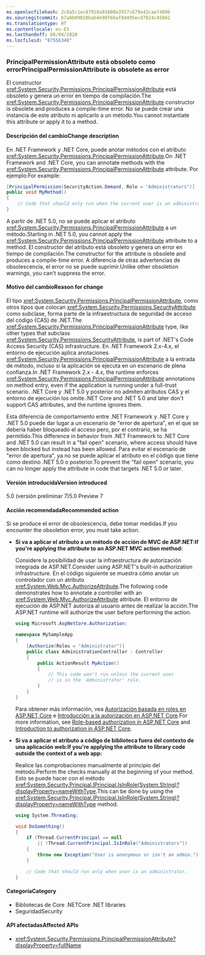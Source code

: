 ```yaml
---
ms.openlocfilehash: 2c8a5c1ec87918a91600a3557c679a42cae74896
ms.sourcegitcommit: b7a8b09828bab4e90f66af8d495ecd7024c45042
ms.translationtype: HT
ms.contentlocale: es-ES
ms.lasthandoff: 08/04/2020
ms.locfileid: "87556348"
---
```

### <a name="principalpermissionattribute-is-obsolete-as-error"></a><span data-ttu-id="c3742-101">PrincipalPermissionAttribute está obsoleto como error</span><span class="sxs-lookup"><span data-stu-id="c3742-101">PrincipalPermissionAttribute is obsolete as error</span></span>

<span data-ttu-id="c3742-102">El constructor <xref:System.Security.Permissions.PrincipalPermissionAttribute> está obsoleto y genera un error en tiempo de compilación.</span><span class="sxs-lookup"><span data-stu-id="c3742-102">The <xref:System.Security.Permissions.PrincipalPermissionAttribute> constructor is obsolete and produces a compile-time error.</span></span> <span data-ttu-id="c3742-103">No se puede crear una instancia de este atributo ni aplicarlo a un método.</span><span class="sxs-lookup"><span data-stu-id="c3742-103">You cannot instantiate this attribute or apply it to a method.</span></span>

#### <a name="change-description"></a><span data-ttu-id="c3742-104">Descripción del cambio</span><span class="sxs-lookup"><span data-stu-id="c3742-104">Change description</span></span>

<span data-ttu-id="c3742-105">En .NET Framework y .NET Core, puede anotar métodos con el atributo <xref:System.Security.Permissions.PrincipalPermissionAttribute>.</span><span class="sxs-lookup"><span data-stu-id="c3742-105">On .NET Framework and .NET Core, you can annotate methods with the <xref:System.Security.Permissions.PrincipalPermissionAttribute> attribute.</span></span> <span data-ttu-id="c3742-106">Por ejemplo:</span><span class="sxs-lookup"><span data-stu-id="c3742-106">For example:</span></span>

```csharp
[PrincipalPermission(SecurityAction.Demand, Role = "Administrators")]
public void MyMethod()
{
    // Code that should only run when the current user is an administrator.
}
```

<span data-ttu-id="c3742-107">A partir de .NET 5.0, no se puede aplicar el atributo <xref:System.Security.Permissions.PrincipalPermissionAttribute> a un método.</span><span class="sxs-lookup"><span data-stu-id="c3742-107">Starting in .NET 5.0, you cannot apply the <xref:System.Security.Permissions.PrincipalPermissionAttribute> attribute to a method.</span></span> <span data-ttu-id="c3742-108">El constructor del atributo está obsoleto y genera un error en tiempo de compilación.</span><span class="sxs-lookup"><span data-stu-id="c3742-108">The constructor for the attribute is obsolete and produces a compile-time error.</span></span> <span data-ttu-id="c3742-109">A diferencia de otras advertencias de obsolescencia, el error no se puede suprimir.</span><span class="sxs-lookup"><span data-stu-id="c3742-109">Unlike other obsoletion warnings, you can't suppress the error.</span></span>

#### <a name="reason-for-change"></a><span data-ttu-id="c3742-110">Motivo del cambio</span><span class="sxs-lookup"><span data-stu-id="c3742-110">Reason for change</span></span>

<span data-ttu-id="c3742-111">El tipo <xref:System.Security.Permissions.PrincipalPermissionAttribute>, como otros tipos que colocan <xref:System.Security.Permissions.SecurityAttribute> como subclase, forma parte de la infraestructura de seguridad de acceso del código (CAS) de .NET.</span><span class="sxs-lookup"><span data-stu-id="c3742-111">The <xref:System.Security.Permissions.PrincipalPermissionAttribute> type, like other types that subclass <xref:System.Security.Permissions.SecurityAttribute>, is part of .NET's Code Access Security (CAS) infrastructure.</span></span> <span data-ttu-id="c3742-112">En .NET Framework 2.x-4.x, el entorno de ejecución aplica anotaciones <xref:System.Security.Permissions.PrincipalPermissionAttribute> a la entrada de método, incluso si la aplicación se ejecuta en un escenario de plena confianza.</span><span class="sxs-lookup"><span data-stu-id="c3742-112">In .NET Framework 2.x - 4.x, the runtime enforces <xref:System.Security.Permissions.PrincipalPermissionAttribute> annotations on method entry, even if the application is running under a full-trust scenario.</span></span> <span data-ttu-id="c3742-113">.NET Core y .NET 5.0 y posterior no admiten atributos CAS y el entorno de ejecución los omite.</span><span class="sxs-lookup"><span data-stu-id="c3742-113">.NET Core and .NET 5.0 and later don't support CAS attributes, and the runtime ignores them.</span></span>

<span data-ttu-id="c3742-114">Esta diferencia de comportamiento entre .NET Framework y .NET Core y .NET 5.0 puede dar lugar a un escenario de "error de apertura", en el que se debería haber bloqueado el acceso pero, por el contrario, se ha permitido.</span><span class="sxs-lookup"><span data-stu-id="c3742-114">This difference in behavior from .NET Framework to .NET Core and .NET 5.0 can result in a "fail open" scenario, where access should have been blocked but instead has been allowed.</span></span> <span data-ttu-id="c3742-115">Para evitar el escenario de "error de apertura", ya no se puede aplicar el atributo en el código que tiene como destino .NET 5.0 o posterior.</span><span class="sxs-lookup"><span data-stu-id="c3742-115">To prevent the "fail open" scenario, you can no longer apply the attribute in code that targets .NET 5.0 or later.</span></span>

#### <a name="version-introduced"></a><span data-ttu-id="c3742-116">Versión introducida</span><span class="sxs-lookup"><span data-stu-id="c3742-116">Version introduced</span></span>

<span data-ttu-id="c3742-117">5.0 (versión preliminar 7)</span><span class="sxs-lookup"><span data-stu-id="c3742-117">5.0 Preview 7</span></span>

#### <a name="recommended-action"></a><span data-ttu-id="c3742-118">Acción recomendada</span><span class="sxs-lookup"><span data-stu-id="c3742-118">Recommended action</span></span>

<span data-ttu-id="c3742-119">Si se produce el error de obsolescencia, debe tomar medidas.</span><span class="sxs-lookup"><span data-stu-id="c3742-119">If you encounter the obsoletion error, you must take action.</span></span>

- <span data-ttu-id="c3742-120">**Si va a aplicar el atributo a un método de acción de MVC de ASP.NET:**</span><span class="sxs-lookup"><span data-stu-id="c3742-120">**If you're applying the attribute to an ASP.NET MVC action method:**</span></span>

  <span data-ttu-id="c3742-121">Considere la posibilidad de usar la infraestructura de autorización integrada de ASP.NET.</span><span class="sxs-lookup"><span data-stu-id="c3742-121">Consider using ASP.NET's built-in authorization infrastructure.</span></span> <span data-ttu-id="c3742-122">En el código siguiente se muestra cómo anotar un controlador con un atributo <xref:System.Web.Mvc.AuthorizeAttribute>.</span><span class="sxs-lookup"><span data-stu-id="c3742-122">The following code demonstrates how to annotate a controller with an <xref:System.Web.Mvc.AuthorizeAttribute> attribute.</span></span> <span data-ttu-id="c3742-123">El entorno de ejecución de ASP.NET autoriza al usuario antes de realizar la acción.</span><span class="sxs-lookup"><span data-stu-id="c3742-123">The ASP.NET runtime will authorize the user before performing the action.</span></span>

  ```csharp
  using Microsoft.AspNetCore.Authorization;

  namespace MySampleApp
  {
      [Authorize(Roles = "Administrator")]
      public class AdministrationController : Controller
      {
          public ActionResult MyAction()
          {
              // This code won't run unless the current user
              // is in the 'Administrator' role.
          }
      }
  }
  ```

  <span data-ttu-id="c3742-124">Para obtener más información, vea [Autorización basada en roles en ASP.NET Core](/aspnet/core/security/authorization/roles) e [Introducción a la autorización en ASP.NET Core](/aspnet/core/security/authorization/introduction).</span><span class="sxs-lookup"><span data-stu-id="c3742-124">For more information, see [Role-based authorization in ASP.NET Core](/aspnet/core/security/authorization/roles) and [Introduction to authorization in ASP.NET Core](/aspnet/core/security/authorization/introduction).</span></span>

- <span data-ttu-id="c3742-125">**Si va a aplicar el atributo a código de biblioteca fuera del contexto de una aplicación web:**</span><span class="sxs-lookup"><span data-stu-id="c3742-125">**If you're applying the attribute to library code outside the context of a web app:**</span></span>

  <span data-ttu-id="c3742-126">Realice las comprobaciones manualmente al principio del método.</span><span class="sxs-lookup"><span data-stu-id="c3742-126">Perform the checks manually at the beginning of your method.</span></span> <span data-ttu-id="c3742-127">Esto se puede hacer con el método <xref:System.Security.Principal.IPrincipal.IsInRole(System.String)?displayProperty=nameWithType>.</span><span class="sxs-lookup"><span data-stu-id="c3742-127">This can be done by using the <xref:System.Security.Principal.IPrincipal.IsInRole(System.String)?displayProperty=nameWithType> method.</span></span>

  ```csharp
  using System.Threading;

  void DoSomething()
  {
      if (Thread.CurrentPrincipal == null
          || !Thread.CurrentPrincipal.IsInRole("Administrators"))
      {
          throw new Exception("User is anonymous or isn't an admin.");
      }

      // Code that should run only when user is an administrator.
  }
  ```

#### <a name="category"></a><span data-ttu-id="c3742-128">Categoría</span><span class="sxs-lookup"><span data-stu-id="c3742-128">Category</span></span>

- <span data-ttu-id="c3742-129">Bibliotecas de Core .NET</span><span class="sxs-lookup"><span data-stu-id="c3742-129">Core .NET libraries</span></span>
- <span data-ttu-id="c3742-130">Seguridad</span><span class="sxs-lookup"><span data-stu-id="c3742-130">Security</span></span>

#### <a name="affected-apis"></a><span data-ttu-id="c3742-131">API afectadas</span><span class="sxs-lookup"><span data-stu-id="c3742-131">Affected APIs</span></span>

- <xref:System.Security.Permissions.PrincipalPermissionAttribute?displayProperty=fullName>

<!--

#### Affected APIs

- `T:System.Security.Permissions.PrincipalPermissionAttribute`

-->

